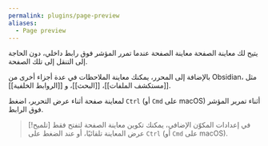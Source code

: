 ```yaml
---
permalink: plugins/page-preview
aliases:
  - Page preview
---
```


يتيح لك معاينة الصفحة معاينة الصفحة عندما تمرر المؤشر فوق رابط داخلي، دون الحاجة إلى التنقل إلى تلك الصفحة.

بالإضافة إلى المحرر، يمكنك معاينة الملاحظات في عدة أجزاء أخرى من Obsidian، مثل [[مستكشف الملفات]]، [[البحث]]، و [[الروابط الخلفية]].

لمعاينة صفحة أثناء عرض التحرير، اضغط `Ctrl` (أو `Cmd` على macOS) أثناء تمرير المؤشر فوق الرابط.

> [!تلميح]
> في إعدادات المكوّن الإضافي، يمكنك تكوين معاينة الصفحة لتفتح فقط عرض المعاينة تلقائيًا، أو عند الضغط على `Ctrl` (أو `Cmd` على macOS).
